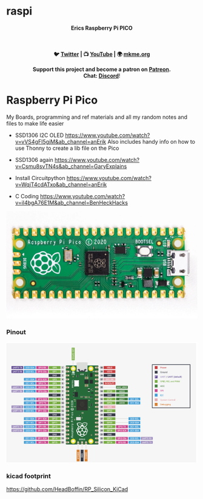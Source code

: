 # raspi

<p align="center">
<b>Erics Raspberry Pi PICO<br>
<br><br>
<br>🐦 <a href="https://twitter.com/mkmeorg">Twitter</a>
| 📺 <a href="https://www.youtube.com/mkmeorg">YouTube</a>
| 🌍 <a href="http://www.mkme.org">mkme.org</a><br>
<br>
Support this project and become a patron on <a href="https://www.patreon.com/EricWilliam">Patreon</a>.<br>
Chat: <a href="https://discord.gg/j9S4Fgv">Discord</a></b>!
</p>

# Raspberry Pi Pico
My Boards, programming and ref materials and all my random notes and files to make life easier

- SSD1306 I2C OLED https://www.youtube.com/watch?v=vVS4gFI5gjM&ab_channel=anErik  Also includes handy info on how to use Thonny to create a lib file on the Pico

- SSD1306 again https://www.youtube.com/watch?v=Csmu8svTN4s&ab_channel=GaryExplains

- Install Circuitpython https://www.youtube.com/watch?v=WqjT4cdATxo&ab_channel=anErik

-  C Coding https://www.youtube.com/watch?v=il4bgA76E1M&ab_channel=BenHeckHacks

<img src="https://github.com/MKme/raspberrypi/blob/main/Pico/Reference%20Materials/board.jpg" width="700"/>

### Pinout

<img src="https://github.com/MKme/raspberrypi/blob/main/Pico/Reference%20Materials/pinout.PNG" width="700"/>


### kicad footprint

https://github.com/HeadBoffin/RP_Silicon_KiCad
